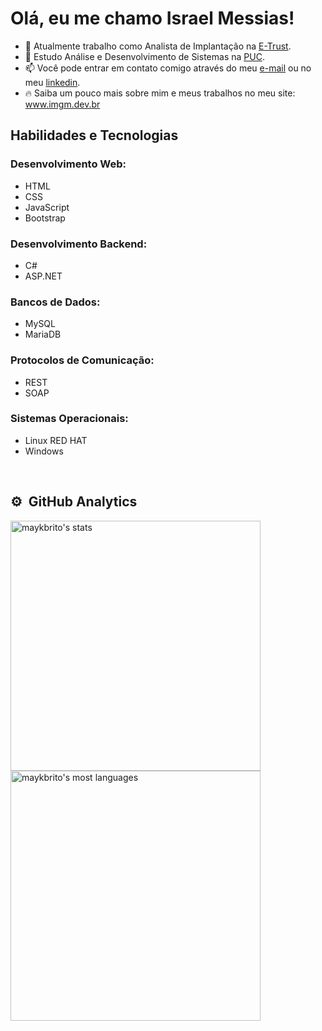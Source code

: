 <h1>Olá, eu me chamo Israel Messias!</h1>

- 🔭 Atualmente trabalho como Analista de Implantação na [E-Trust](https://www.e-trust.com.br/).
- 🌱 Estudo Análise e Desenvolvimento de Sistemas na [PUC](https://www.pucminas.br/destaques/Paginas/default.aspx).
- 📫 Você pode entrar em contato comigo através do meu [e-mail](mailto:israelmessias96@gmail.com) ou no meu [linkedin](https://www.linkedin.com/in/israelmessias96/).
- 🔥 Saiba um pouco mais sobre mim e meus trabalhos no meu site: www.imgm.dev.br
  
<h2>Habilidades e Tecnologias</h2>
<h3>Desenvolvimento Web:</h3>
 
- HTML
- CSS
- JavaScript
- Bootstrap
  <br>
<h3>Desenvolvimento Backend:</h3>
  
- C#
- ASP.NET
  <br>
<h3>Bancos de Dados:</h3>
  
- MySQL
- MariaDB
  <br>
<h3>Protocolos de Comunicação:</h3>
  
- REST
- SOAP
  <br>
<h3>Sistemas Operacionais:</h3>
  
- Linux RED HAT
- Windows
<br>

## ⚙️ &nbsp;GitHub Analytics

<p align="left">
<img width="400em" src="https://github-readme-stats.vercel.app/api?username=railom96&show_icons=true&theme=vision-friendly-dark" alt="maykbrito's stats"/>
  <br>
<img width="400em" src="https://github-readme-stats.vercel.app/api/top-langs/?username=railom96&layout=compact&theme=vision-friendly-dark" alt="maykbrito's most languages"/>
</p>

